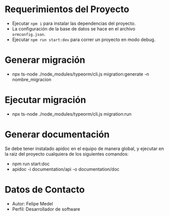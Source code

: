 # Requerimientos del Proyecto

- Ejecutar `npm i` para instalar las dependencias del proyecto.
- La configuración de la base de datos se hace en el archivo `ormconfig.json`.
- Ejecutar `npm run start:dev` para correr un proyecto en modo debug.

# Generar migración

- npx ts-node ./node_modules/typeorm/cli.js migration:generate -n nombre_migracion

# Ejecutar migración

- npx ts-node ./node_modules/typeorm/cli.js migration:run

# Generar documentación

Se debe tener instalado apidoc en el equipo de manera global, y ejecutar en la raiz del proyecto cualquiera
de los siguientes comandos:

- npm run start:doc
- apidoc -i documentation/api -o documentation/doc

# Datos de Contacto

- Autor: Felipe Medel
- Perfil: Desarrollador de software
